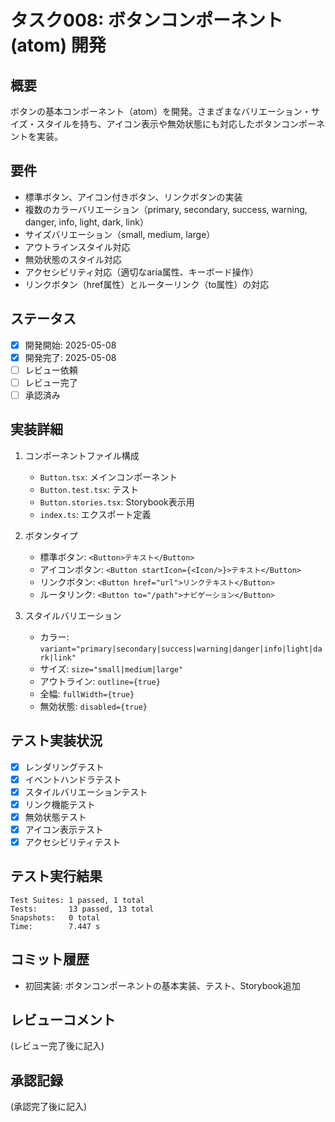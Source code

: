 # タスク008: ボタンコンポーネント (atom) 開発

## 概要
ボタンの基本コンポーネント（atom）を開発。さまざまなバリエーション・サイズ・スタイルを持ち、アイコン表示や無効状態にも対応したボタンコンポーネントを実装。

## 要件
- 標準ボタン、アイコン付きボタン、リンクボタンの実装
- 複数のカラーバリエーション（primary, secondary, success, warning, danger, info, light, dark, link）
- サイズバリエーション（small, medium, large）
- アウトラインスタイル対応
- 無効状態のスタイル対応
- アクセシビリティ対応（適切なaria属性、キーボード操作）
- リンクボタン（href属性）とルーターリンク（to属性）の対応

## ステータス
- [x] 開発開始: 2025-05-08
- [x] 開発完了: 2025-05-08
- [ ] レビュー依頼
- [ ] レビュー完了
- [ ] 承認済み

## 実装詳細
1. コンポーネントファイル構成
   - `Button.tsx`: メインコンポーネント
   - `Button.test.tsx`: テスト
   - `Button.stories.tsx`: Storybook表示用
   - `index.ts`: エクスポート定義

2. ボタンタイプ
   - 標準ボタン: `<Button>テキスト</Button>`
   - アイコンボタン: `<Button startIcon={<Icon/>}>テキスト</Button>`
   - リンクボタン: `<Button href="url">リンクテキスト</Button>`
   - ルータリンク: `<Button to="/path">ナビゲーション</Button>`

3. スタイルバリエーション
   - カラー: `variant="primary|secondary|success|warning|danger|info|light|dark|link"`
   - サイズ: `size="small|medium|large"` 
   - アウトライン: `outline={true}` 
   - 全幅: `fullWidth={true}`
   - 無効状態: `disabled={true}`

## テスト実装状況
- [x] レンダリングテスト
- [x] イベントハンドラテスト
- [x] スタイルバリエーションテスト
- [x] リンク機能テスト
- [x] 無効状態テスト
- [x] アイコン表示テスト
- [x] アクセシビリティテスト

## テスト実行結果
```
Test Suites: 1 passed, 1 total
Tests:       13 passed, 13 total
Snapshots:   0 total
Time:        7.447 s
```

## コミット履歴
- 初回実装: ボタンコンポーネントの基本実装、テスト、Storybook追加

## レビューコメント
(レビュー完了後に記入)

## 承認記録
(承認完了後に記入)